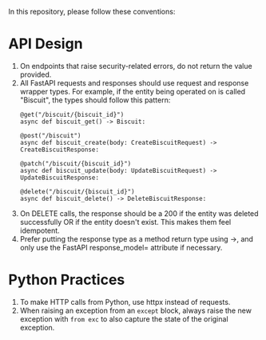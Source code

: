 In this repository, please follow these conventions:

# API Design

1. On endpoints that raise security-related errors, do not return the value provided.
2. All FastAPI requests and responses should use request and response wrapper types. For example, if the entity being
   operated on is called "Biscuit", the types should follow this pattern:
   ```
   @get("/biscuit/{biscuit_id}")
   async def biscuit_get() -> Biscuit:

   @post("/biscuit")
   async def biscuit_create(body: CreateBiscuitRequest) -> CreateBiscuitResponse:

   @patch("/biscuit/{biscuit_id}")
   async def biscuit_update(body: UpdateBiscuitRequest) -> UpdateBiscuitResponse:

   @delete("/biscuit/{biscuit_id}")
   async def biscuit_delete() -> DeleteBiscuitResponse:
   ```
3. On DELETE calls, the response should be a 200 if the entity was deleted successfully OR if the entity doesn't exist.
   This makes them feel idempotent.
4. Prefer putting the response type as a method return type using ->, and only use the FastAPI response_model= attribute
   if necessary.

# Python Practices

1. To make HTTP calls from Python, use httpx instead of requests.
2. When raising an exception from an `except` block, always raise the new exception with `from exc` to also capture the
   state of the original exception.
